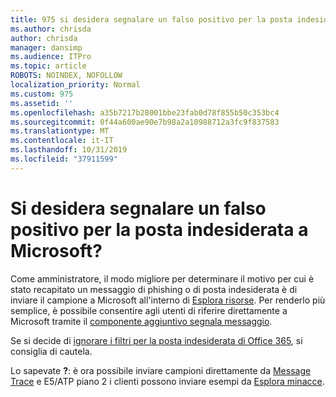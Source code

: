 ```yaml
---
title: 975 si desidera segnalare un falso positivo per la posta indesiderata a Microsoft?
ms.author: chrisda
author: chrisda
manager: dansimp
ms.audience: ITPro
ms.topic: article
ROBOTS: NOINDEX, NOFOLLOW
localization_priority: Normal
ms.custom: 975
ms.assetid: ''
ms.openlocfilehash: a35b7217b28001bbe23fab0d78f855b50c353bc4
ms.sourcegitcommit: 0f44a600ae90e7b98a2a10988712a3fc9f837583
ms.translationtype: MT
ms.contentlocale: it-IT
ms.lasthandoff: 10/31/2019
ms.locfileid: "37911599"
---
```

# <a name="would-you-like-to-report-a-spam-false-positive-to-microsoft"></a>Si desidera segnalare un falso positivo per la posta indesiderata a Microsoft?

Come amministratore, il modo migliore per determinare il motivo per cui è stato recapitato un messaggio di phishing o di posta indesiderata è di inviare il campione a Microsoft all'interno di [Esplora risorse](https://protection.office.com/reportsubmission). Per renderlo più semplice, è possibile consentire agli utenti di riferire direttamente a Microsoft tramite il [componente aggiuntivo segnala messaggio](https://appsource.microsoft.com/product/office/WA104381180?src=office&tab=Overview).

Se si decide di [ignorare i filtri per la posta indesiderata di Office 365](https://docs.microsoft.com/exchange/troubleshoot/antispam/cautions-against-bypassing-spam-filters), si consiglia di cautela.

Lo sapevate **?**: è ora possibile inviare campioni direttamente da [Message Trace](https://protection.office.com/messagetrace) e E5/ATP piano 2 i clienti possono inviare esempi da [Esplora minacce](https://docs.microsoft.com/microsoft-365/security/office-365-security/threat-explorer).
